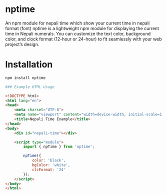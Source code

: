 # nptime
An npm module for nepali time which show your current time in nepali format (font)
nptime is a lightweight npm module for displaying the current time in Nepali numerals. You can customize the text color, background color, and clock format (12-hour or 24-hour) to fit seamlessly with your web project’s design.

#  Installation
```bash
npm install nptime

### Example HTML Usage
```

```html
<!DOCTYPE html>
<html lang="en">
<head>
    <meta charset="UTF-8">
    <meta name="viewport" content="width=device-width, initial-scale=1.0">
    <title>Nepali Time Example</title>
</head>
<body>
    <div id="nepali-time"></div>

    <script type="module">
        import { npTime } from 'nptime';

        npTime({
            color: 'black',
            bgColor: 'white',
            clcFormat: '24'
        });
    </script>
</body>
</html>

```


